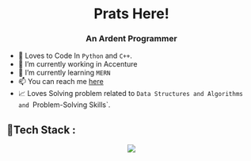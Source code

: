 <h1 align="center">Prats Here!</h1>
<h3 align="center">An Ardent Programmer</h3>

- 🐍 Loves to Code In `Python` and `C++`.
- 🔭 I’m currently working in Accenture
- 🌱 I’m currently learning `MERN`
- 📫 You can reach me [here](linktr.ee/pratyushsri)
- 📈 Loves Solving problem related to `Data Structures and Algorithms and `Problem-Solving Skills`.
<p>
<h2 align="left">🚀Tech Stack : </h2>

</p>
<p align="center">
  <a href="https://skillicons.dev">
    <img src="https://skillicons.dev/icons?i=git,azure,bash,html,javascript,linux,nodejs,mongodb,python,postman,react,tailwind,typescript,nextjs,express,fastapi,mysql,yarn,npm,cpp,css,firebase,materialui,replit,vscode" />
  </a>
</p>
<!--
**PratyushSrivastava321/PratyushSrivastava321** is a ✨ _special_ ✨ repository because its `README.md` (this file) appears on your GitHub profile.
- 🐬 Learning And practicing `DevOps`.

Here are some ideas to get you started:

- ⚡ Fun fact: 
- 👯 I’m looking to collaborate on ...
- 🤔 I’m looking for help with ...
- 💬 Ask me about ...
- 😄 Pronouns: ...
-->
<p><img align="left" src="https://github-readme-stats.vercel.app/api/top-langs?username=PratyushSrivastava321&show_icons=true&locale=en&layout=compact" alt="PratyushSrivastava321" /></p>

<p>&nbsp;<img align="center" src="https://github-readme-stats.vercel.app/api?username=PratyushSrivastava321&show_icons=true&locale=en" alt="PratyushSrivastava321" /></p>

<p><img align="center" src="https://github-readme-streak-stats.herokuapp.com/?user=PratyushSrivastava321&" alt="PratyushSrivastava321" /></p>



  
[![](https://visitcount.itsvg.in/api?id=PratyushSrivastava321&label=Profile%20Views&icon=0&pretty=true)](https://visitcount.itsvg.in)
